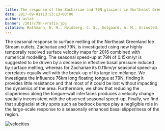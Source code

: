 ```yaml
---
title: The response of the Zachariae and 79N glaciers in Northeast Greenland to seasonal surface melt 
date: 2017-09-01T13:53:13+00:00
author: aslak
banner: /2017/79n-vratio.jpg
citation: Rathmann, N. M., Hvidberg, C. S., Solgaard, A. M., Grinsted, A., Gudmundsson, G. H., Langen, P. L., Nielsen, K. P. and Kusk, A. (2017), Highly temporally resolved response to seasonal surface melt of the Zachariae and 79N outlet glaciers in Northeast Greenland. Geophys. Res. Lett.. Accepted Author Manuscript. doi:10.1002/2017GL074368
---
```


The seasonal response to surface melting of the Northeast Greenland Ice Stream outlets, Zachariae and 79N, is investigated using new highly temporally resolved surface velocity maps for 2016 combined with numerical modelling. The seasonal speed-up at 79N of 0.15km/yr is suggested to be driven by a decrease in effective basal pressure induced by surface melting, whereas for Zachariae its 0.11km/yr seasonal speed-up correlates equally well with the break-up of its large ice mélange. <!-- more --> We investigate the influence 76km long floating tongue at 79N, finding it provides little resistance and that most of it could be lost without impacting the dynamics of the area. Furthermore, we show that reducing the slipperiness along the tongue–wall interfaces produces a velocity change spatially inconsistent with the observed seasonal speed-up. Finally, we find that subglacial sticky spots such as bedrock bumps play a negligible role in the large-scale response to a seasonally enhanced basal slipperiness of the region.

![velocities](/2017/79n-model.png)
